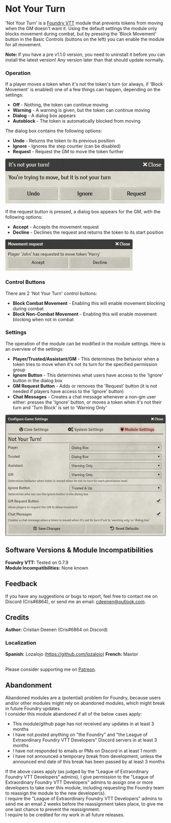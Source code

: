 # Not Your Turn
'Not Your Turn' is a <a href="https://foundryvtt.com/">Foundry VTT</a> module that prevents tokens from moving when the GM doesn't want it. Using the default settings the module only blocks movement during combat, but by pressing the 'Block Movement' button in the Basic Controls (buttons on the left) you can enable the module for all movement.<br>

<b>Note: </b>If you have a pre v1.1.0 version, you need to uninstall it before you can install the latest version! Any version later than that should update normally.

### Operation
If a player moves a token when it's not the token's turn (or always, if 'Block Movement' is enabled) one of a few things can happen, depending on the settings:
<ul>
<li><b>Off</b> - Nothing, the token can continue moving</li>
<li><b>Warning</b> - A warning is given, but the token can continue moving</li>
<li><b>Dialog</b> - A dialog box appears</li>
<li><b>Autoblock</b> - The token is automatically blocked from moving</li>
</ul>

The dialog box contains the following options:<br>
<ul>
<li><b>Undo</b> - Returns the token to its previous position</li>
<li><b>Ignore</b> - Ignores the step counter (can be disabled)</li>
<li><b>Request</b> - Request the GM to move the token further</li>
</ul>

![dialog](https://github.com/CDeenen/NotYourTurn/blob/master/img/examples/Dialog.png)

If the request button is pressed, a dialog box appears for the GM, with the following options:<br>
<ul>
<li><b>Accept</b> - Accepts the movement request</li>
<li><b>Decline</b> - Declines the request and returns the token to its start position</li>
</ul>

![request](https://github.com/CDeenen/NotYourTurn/blob/master/img/examples/Request.png)

### Control Buttons
There are 2 'Not Your Turn' control buttons:
<ul>
<li><b>Block Combat Movement</b> - Enabling this will enable movement blocking during combat</li>
<li><b>Block Non-Combat Movement</b> - Enabling this will enable movement blocking when not in combat</li>
</ul>

### Settings
The operation of the module can be modified in the module settings. Here is an overview of the settings:<br>
<ul>
<li><b>Player/Trusted/Assistant/GM</b> - This determines the behavior when a token tries to move when it's not its turn for the specified permission group</li>
<li><b>Ignore Button</b> - This determines what users have access to the 'Ignore' button in the dialog box</li>
<li><b>GM Request Button</b> - Adds or removes the 'Request' button (it is not needed if players have access to the 'Ignore' button)</li>
<li><b>Chat Messages</b> - Creates a chat message whenever a non-gm user either: presses the 'Ignore' button, or moves a token when it's not their turn and 'Turn Block' is set to 'Warning Only'</li>
</ul>

![moduleSettings](https://github.com/CDeenen/NotYourTurn/blob/master/img/examples/ModuleSettings.png)

## Software Versions & Module Incompatibilities
<b>Foundry VTT:</b> Tested on 0.7.9<br>
<b>Module Incompatibilities:</b> None known<br>

## Feedback
If you have any suggestions or bugs to report, feel free to contact me on Discord (Cris#6864), or send me an email: cdeenen@outlook.com.

## Credits
<b>Author:</b> Cristian Deenen (Cris#6864 on Discord)<br>

### Localization
<b>Spanish:</b> Lozalojo (https://github.com/lozalojo)
<b>French:</b> Maxtor

<br>Please consider supporting me on <a href="https://www.patreon.com/materialfoundry">Patreon</a>.

## Abandonment
Abandoned modules are a (potential) problem for Foundry, because users and/or other modules might rely on abandoned modules, which might break in future Foundry updates.<br>
I consider this module abandoned if all of the below cases apply:
<ul>
  <li>This module/github page has not received any updates in at least 3 months</li>
  <li>I have not posted anything on "the Foundry" and "the League of Extraordinary Foundry VTT Developers" Discord servers in at least 3 months</li>
  <li>I have not responded to emails or PMs on Discord in at least 1 month</li>
  <li>I have not announced a temporary break from development, unless the announced end date of this break has been passed by at least 3 months</li>
</ul>
If the above cases apply (as judged by the "League of Extraordinary Foundry VTT Developers" admins), I give permission to the "League of Extraordinary Foundry VTT Developers" admins to assign one or more developers to take over this module, including requesting the Foundry team to reassign the module to the new developer(s).<br>
I require the "League of Extraordinary Foundry VTT Developers" admins to send me an email 2 weeks before the reassignment takes place, to give me one last chance to prevent the reassignment.<br>
I require to be credited for my work in all future releases.
